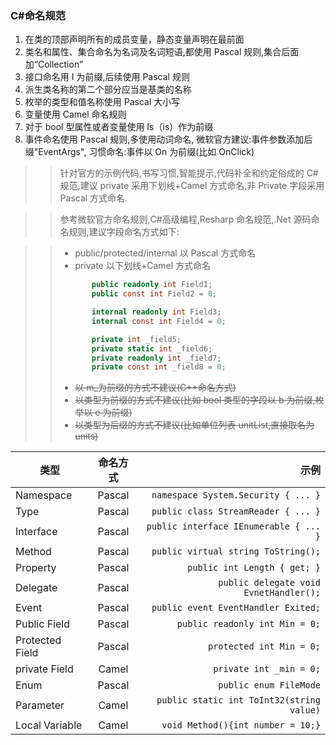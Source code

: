 ### C#命名规范

1. 在类的顶部声明所有的成员变量，静态变量声明在最前面
2. 类名和属性、集合命名为名词及名词短语,都使用 Pascal 规则,集合后面加“Collection”
3. 接口命名用 I 为前缀,后续使用 Pascal 规则
4. 派生类名称的第二个部分应当是基类的名称
5. 枚举的类型和值名称使用 Pascal 大小写
6. 变量使用 Camel 命名规则
7. 对于 bool 型属性或者变量使用 Is（is）作为前缀
8. 事件命名使用 Pascal 规则,多使用动词命名, 微软官方建议:事件参数添加后缀"EventArgs", 习惯命名:事件以 On 为前缀(比如 OnClick)

> > 针对官方的示例代码,书写习惯,智能提示,代码补全和约定俗成的 C#规范,建议 private 采用下划线+Camel 方式命名,非 Private 字段采用 Pascal 方式命名.

> > 参考微软官方命名规则,C#高级编程,Resharp 命名规范,.Net 源码命名规则,建议字段命名方式如下:

> > - public/protected/internal 以 Pascal 方式命名
> > - private 以下划线+Camel 方式命名
> >
> > ```c#
> >        public readonly int Field1;
> >        public const int Field2 = 0;
> >
> >        internal readonly int Field3;
> >        internal const int Field4 = 0;
> >
> >        private int _field5;
> >        private static int _field6;
> >        private readonly int _field7;
> >        private const int _field8 = 0;
> > ```
> >
> > - ~~以 m\_为前缀的方式不建议(C++命名方式)~~
> > - ~~以类型为前缀的方式不建议(比如 bool 类型的字段以 b 为前缀,枚举以 e 为前缀)~~
> > - ~~以类型为后缀的方式不建议(比如单位列表 unitList,直接取名为 units)~~

| 类型            | 命名方式 |                                      示例 |
| --------------- | :------: | ----------------------------------------: |
| Namespace       |  Pascal  |       `namespace System.Security { ... }` |
| Type            |  Pascal  |       `public class StreamReader { ... }` |
| Interface       |  Pascal  |    `public interface IEnumerable { ... }` |
| Method          |  Pascal  |       `public virtual string ToString();` |
| Property        |  Pascal  |              `public int Length { get; }` |
| Delegate        |  Pascal  |    `public delegate void EvnetHandler();` |
| Event           |  Pascal  |       `public event EventHandler Exited;` |
| Public Field    |  Pascal  |            `public readonly int Min = 0;` |
| Protected Field |  Pascal  |                  `protected int Min = 0;` |
| private Field   |  Camel   |                   `private int _min = 0;` |
| Enum            |  Pascal  |                    `public enum FileMode` |
| Parameter       |  Camel   | `public static int ToInt32(string value)` |
| Local Variable  |  Camel   |         `void Method(){int number = 10;}` |
